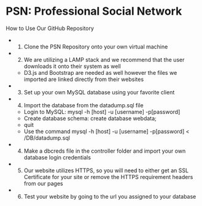 # PSN: Professional Social Network
How to Use Our GitHub Repository
* 1. Clone the PSN Repository onto your own virtual machine
* 2. We are utilizing a LAMP stack and we recommend that the user downloads it onto their system as well
    * D3.js and Bootstrap are needed as well however the files we imported are linked directly from their websites
* 3. Set up your own MySQL database using your favorite client
* 4. Import the database from the datadump.sql file
    * Login to MySQL: mysql -h [host] -u [username] -p[password]
    * Create database schema: create database webdata;
    * quit
    * Use the command mysql -h [host] -u [username] -p[password] < /DB/datadump.sql
* 4. Make a dbcreds file in the controller folder and import your own database login credentials
* 5. Our website utilizes HTTPS, so you will need to either get an SSL Certificate for your site or remove the HTTPS requirement headers from our pages
* 6. Test your website by going to the url you assigned to your database
